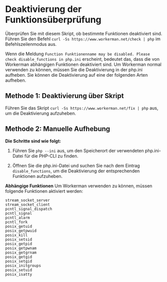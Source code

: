 # Deaktivierung der Funktionsüberprüfung

Überprüfen Sie mit diesem Skript, ob bestimmte Funktionen deaktiviert sind. Führen Sie den Befehl ```curl -Ss https://www.workerman.net/check | php``` im Befehlszeilenmodus aus.

Wenn die Meldung ```Function Funktionenname may be disabled. Please check disable_functions in php.ini``` erscheint, bedeutet das, dass die von Workerman abhängigen Funktionen deaktiviert sind. Um Workerman normal verwenden zu können, müssen Sie die Deaktivierung in der php.ini aufheben.
Sie können die Deaktivierung auf eine der folgenden Arten aufheben.

## Methode 1: Deaktivierung über Skript

Führen Sie das Skript `curl -Ss https://www.workerman.net/fix | php` aus, um die Deaktivierung aufzuheben.

## Methode 2: Manuelle Aufhebung

**Die Schritte sind wie folgt:**

1. Führen Sie `php --ini` aus, um den Speicherort der verwendeten php.ini-Datei für die PHP-CLI zu finden.

2. Öffnen Sie die php.ini-Datei und suchen Sie nach dem Eintrag `disable_functions`, um die Deaktivierung der entsprechenden Funktionen aufzuheben.

**Abhängige Funktionen**
Um Workerman verwenden zu können, müssen folgende Funktionen aktiviert werden:
``` 
stream_socket_server
stream_socket_client
pcntl_signal_dispatch
pcntl_signal
pcntl_alarm
pcntl_fork
posix_getuid
posix_getpwuid
posix_kill
posix_setsid
posix_getpid
posix_getpwnam
posix_getgrnam
posix_getgid
posix_setgid
posix_initgroups
posix_setuid
posix_isatty
```
